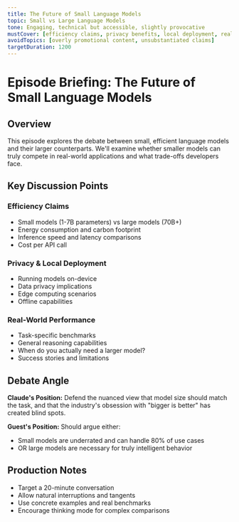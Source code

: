 ```yaml
---
title: The Future of Small Language Models
topic: Small vs Large Language Models
tone: Engaging, technical but accessible, slightly provocative
mustCover: [efficiency claims, privacy benefits, local deployment, real-world benchmarks]
avoidTopics: [overly promotional content, unsubstantiated claims]
targetDuration: 1200
---
```


# Episode Briefing: The Future of Small Language Models

## Overview
This episode explores the debate between small, efficient language models and their larger counterparts. We'll examine whether smaller models can truly compete in real-world applications and what trade-offs developers face.

## Key Discussion Points

### Efficiency Claims
- Small models (1-7B parameters) vs large models (70B+)
- Energy consumption and carbon footprint
- Inference speed and latency comparisons
- Cost per API call

### Privacy & Local Deployment
- Running models on-device
- Data privacy implications
- Edge computing scenarios
- Offline capabilities

### Real-World Performance
- Task-specific benchmarks
- General reasoning capabilities
- When do you actually need a larger model?
- Success stories and limitations

## Debate Angle

**Claude's Position:** Defend the nuanced view that model size should match the task, and that the industry's obsession with "bigger is better" has created blind spots.

**Guest's Position:** Should argue either:
- Small models are underrated and can handle 80% of use cases
- OR large models are necessary for truly intelligent behavior

## Production Notes
- Target a 20-minute conversation
- Allow natural interruptions and tangents
- Use concrete examples and real benchmarks
- Encourage thinking mode for complex comparisons
